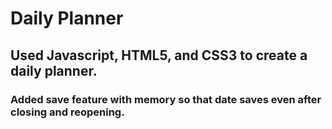 # Daily Planner

## Used Javascript, HTML5, and CSS3 to create a daily planner.

### Added save feature with memory so that date saves even after closing and reopening.
